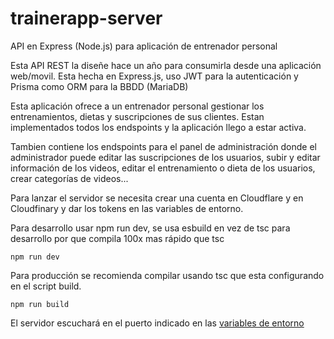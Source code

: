 # trainerapp-server
API en Express (Node.js) para aplicación de entrenador personal

Esta API REST la diseñe hace un año para consumirla desde una aplicación web/movil. Esta hecha en Express.js, uso JWT para la autenticación y Prisma como ORM para la BBDD (MariaDB)

Esta aplicación ofrece a un entrenador personal gestionar los entrenamientos, dietas y suscripciones de sus clientes. Estan implementados todos los endspoints y la aplicación llego a estar activa.

Tambien contiene los endspoints para el panel de administración donde el administrador puede editar las suscripciones de los usuarios, subir y editar información de los videos, editar el entrenamiento o dieta de los usuarios, crear categorías de videos...


Para lanzar el servidor se necesita crear una cuenta en Cloudflare y en Cloudfinary y dar los tokens en las variables de entorno.

Para desarrollo usar npm run dev, se usa esbuild en vez de tsc para desarrollo por que compila 100x mas rápido que tsc
```
npm run dev
```

Para producción se recomienda compilar usando tsc que esta configurando en el script build.
```
npm run build
```

El servidor escuchará en el puerto indicado en las [variables de entorno](.env.example)
